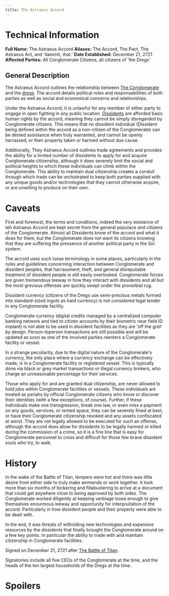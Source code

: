 ```yaml
---
title: The Astraeus Accord
---
```


# Technical Information

**Full Name:** The Astraeus Accord
**Aliases:** The Accord, The Pact, The Astraeus Act, and 'dammit,
that.'
**Date Established:** December 21, 2721
**Affected Parties:** All Conglomerate Citizens, all citizens of 'the
Dregs'

## General Description

The Astraeus Accord outlines the relationship between [The Conglomerate](../../corporations/the_conglomerate) and the
[dregs](../../places-future/dregs). The accord details political roles and
responsabilities of both parties as well as social and economical
concerns and relationships.

Under the Astraeus Accord, it is unlawful for any member of either party
to engage in open fighting in any public location.
[Dissidents](../../people-future/dissidents) are afforded basic human rights by
the accord, meaning they cannot be simply disregarded by Conglomerate
citizens. This means that no dissident individual (Dissident being
defined within the accord as a non-citizen of the Conglomerate) can be
denied assistance when truly warranted, and cannot be openly harrassed,
or their property taken or harmed without due cause.

Additionally, They Astraeus Accord outlines trade agreements and
provides the ability for a limited number of dissidents to apply for and
acquire Conglomerate citizenship, although it does severely limit the
social and political heights to which these individuals can climb within
the Conglomerate. This ability to maintain dual citizenship creates a
conduit through which trade can be orchistrated to keep both parties
supplied with any unique goods and/or technologies that they cannot
otherwise acquire, or are unwilling to produce on their own.

# Caveats

First and foremost, the terms and conditions, indeed the very existance
of teh Astraeus Accord are kept secret from the general populace and
citizens of the Conglomerate. Almost all Dissidents know of the accord
and what it does for them, but the Conglomerate does not want its
citizens knowing that they are suffering the pressence of another
political party in the Sol system.

The accord uses such loose terminology in some places, particularly in
the rules and guidelines concerning interaction between Conglomerate and
dissident peoples, that harrassment, theft, and general disreputable
treatment of dissident people is still easily overlooked. Conglomerate
forces are given tremendous leeway in how they interact with dissidents
and all but the most grevious offenses are quickly swept under the
proverbial rug.

Dissident currency (citizens of the Dregs use semi-precious metals
formed into standard-sized ingots as hard currency) is not considered
legal tender in any Conglomerate facility.

Conglomerate currency (digital credits managed by a centralized computer
banking network and tied to citizen accounts by their biometric near
field ID implant) is not able to be used in dissident facilities as they
are 'off the grid' by design. Person-toperson transactions are still
possible and will be updated as soon as one of the involved parties
reenters a Conglomerate facility or vessel.

In a strange peculiarity, due to the digital nature of the
Conglomerate's currency, the only place where a currency exchange can be
effectively made, is in a Conglomerate facility or registered vessel.
This is typically done via black or grey market transactions or illegal
currency brokers, who charge an unreasonable percentage for their
services.

Those who apply for and are granted dual citizenship, are never allowed
to hold jobs within Conglomerate facilities or vessels. These
individuals are treated as pariahs by official Conglomerate citizens who
know or discover their identities (with a few exceptions, of course).
Further, if these individuals make one transgression, break one law, or
even miss a payment on any goods, services, or rented space, they can be
severely fined at best, or have their Conglomerate citizenship revoked
and any assets confiscated at worst. They are not legally allowed to be
executed for such an offense, although the accord does allow for
dissidents to be legally harmed or killed during the commission of a
crime, so it is a fine line that is easy for Conglomerate personnel to
cross and difficult for those few brave dissident souls who try, to
walk.

# History

In the wake of the Battle of Titan, tempers were hot and there was
little desire from either side to truly make ammends or work together.
It took more than six months of bickering and fillabustering to arrive
at a document that could get anywhere close to being approved by both
sides. The Conglomerate worked diligently at keeping verbiage loose
enough to give themselves enourmous leeway and opportunity for
interpruitation of the accord. Particularly in how dissident people and
their property were able to be dealt with.

In the end, it was threats of witholding new technologies and expensive
resources by the dissidents that finally brought the Conglomerate around
on a few key points. In particular the ability to trade with and
maintain citizenship in Conglomerate facilities.

Signed on December 21, 2721 after [The Battle of
Titan](The_Battle_of_Titan "wikilink").

Signatories include all five CEOs of the Conglomerate at the time, and
the heads of the ten largest households of the Dregs at the time.

# Spoilers
